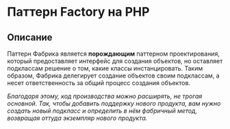 # Паттерн Factory на PHP

## Описание
Паттерн Фабрика является **порождающим** паттерном проектирования, который предоставляет интерфейс для создания объектов, но оставляет подклассам решение о том, какие классы инстанцировать. Таким образом, Фабрика делегирует создание объектов своим подклассам, а несет ответственность за общий процесс создания объектов.

_Благодаря этому, код производства можно расширять, не трогая основной. Так, чтобы добавить поддержку нового продукта, вам нужно создать новый подкласс и определить в нём фабричный метод, возвращая оттуда экземпляр нового продукта._